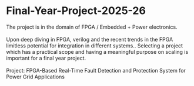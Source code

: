 # Final-Year-Project-2025-26

The project is in the domain of FPGA / Embedded + Power electronics.
<br>
<br>
Upon deep diving in FPGA, verilog and the recent trends in the FPGA limitless potential for integration in different systems.. Selecting a project which has a practical scope and having a meaningful purpose on scaling is important for a final year project.
<br>
<br>
Project:  FPGA-Based Real-Time Fault Detection and Protection System for Power Grid Applications
